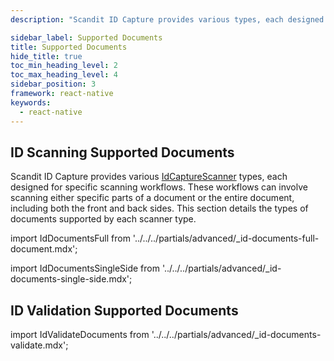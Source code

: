 ```yaml
---
description: "Scandit ID Capture provides various types, each designed for specific scanning workflows. These workflows can involve scanning either specific parts of a document or the entire document, including both the front and back sides. This section details the types of documents supported by each scanner type.                                                      "

sidebar_label: Supported Documents
title: Supported Documents
hide_title: true
toc_min_heading_level: 2
toc_max_heading_level: 4
sidebar_position: 3
framework: react-native
keywords:
  - react-native
---
```


## ID Scanning Supported Documents

Scandit ID Capture provides various [IdCaptureScanner](https://docs.scandit.com/7.6/data-capture-sdk/react-native/id-capture/api/id-capture-scanner.html#id-capture-scanner) types, each designed for specific scanning workflows. These workflows can involve scanning either specific parts of a document or the entire document, including both the front and back sides. This section details the types of documents supported by each scanner type.

import IdDocumentsFull from '../../../partials/advanced/_id-documents-full-document.mdx';

<IdDocumentsFull/>

import IdDocumentsSingleSide from '../../../partials/advanced/_id-documents-single-side.mdx';

<IdDocumentsSingleSide/>

## ID Validation Supported Documents

import IdValidateDocuments from '../../../partials/advanced/_id-documents-validate.mdx';

<IdValidateDocuments/>